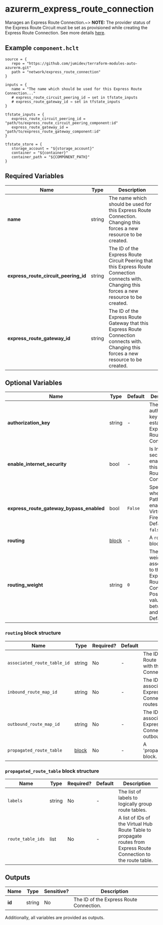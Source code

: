 # azurerm_express_route_connection

Manages an Express Route Connection.~> **NOTE:** The provider status of the Express Route Circuit must be set as provisioned while creating the Express Route Connection. See more details [here](https://docs.microsoft.com/azure/expressroute/expressroute-howto-circuit-portal-resource-manager#send-the-service-key-to-your-connectivity-provider-for-provisioning).

## Example `component.hclt`

```hcl
source = {
   repo = "https://github.com/jumidev/terraform-modules-auto-azurerm.git"   
   path = "network/express_route_connection"   
}

inputs = {
   name = "The name which should be used for this Express Route Connection..."   
   # express_route_circuit_peering_id → set in tfstate_inputs
   # express_route_gateway_id → set in tfstate_inputs
}

tfstate_inputs = {
   express_route_circuit_peering_id = "path/to/express_route_circuit_peering_component:id"   
   express_route_gateway_id = "path/to/express_route_gateway_component:id"   
}

tfstate_store = {
   storage_account = "${storage_account}"   
   container = "${container}"   
   container_path = "${COMPONENT_PATH}"   
}

```

## Required Variables

| Name | Type |  Description |
| ---- | --------- |  ----------- |
| **name** | string |  The name which should be used for this Express Route Connection. Changing this forces a new resource to be created. | 
| **express_route_circuit_peering_id** | string |  The ID of the Express Route Circuit Peering that this Express Route Connection connects with. Changing this forces a new resource to be created. | 
| **express_route_gateway_id** | string |  The ID of the Express Route Gateway that this Express Route Connection connects with. Changing this forces a new resource to be created. | 

## Optional Variables

| Name | Type |  Default  |  Description |
| ---- | --------- |  ----------- | ----------- |
| **authorization_key** | string |  -  |  The authorization key to establish the Express Route Connection. | 
| **enable_internet_security** | bool |  -  |  Is Internet security enabled for this Express Route Connection? | 
| **express_route_gateway_bypass_enabled** | bool |  `False`  |  Specified whether Fast Path is enabled for Virtual Wan Firewall Hub. Defaults to `false`. | 
| **routing** | [block](#routing-block-structure) |  -  |  A `routing` block. | 
| **routing_weight** | string |  `0`  |  The routing weight associated to the Express Route Connection. Possible value is between `0` and `32000`. Defaults to `0`. | 

### `routing` block structure

| Name | Type | Required? | Default | Description |
| ---- | ---- | --------- | ------- | ----------- |
| `associated_route_table_id` | string | No | - | The ID of the Virtual Hub Route Table associated with this Express Route Connection. |
| `inbound_route_map_id` | string | No | - | The ID of the Route Map associated with this Express Route Connection for inbound routes. |
| `outbound_route_map_id` | string | No | - | The ID of the Route Map associated with this Express Route Connection for outbound routes. |
| `propagated_route_table` | [block](#propagated_route_table-block-structure) | No | - | A 'propagated_route_table' block. |

### `propagated_route_table` block structure

| Name | Type | Required? | Default | Description |
| ---- | ---- | --------- | ------- | ----------- |
| `labels` | string | No | - | The list of labels to logically group route tables. |
| `route_table_ids` | list | No | - | A list of IDs of the Virtual Hub Route Table to propagate routes from Express Route Connection to the route table. |



## Outputs

| Name | Type | Sensitive? | Description |
| ---- | ---- | --------- | --------- |
| **id** | string | No  | The ID of the Express Route Connection. | 

Additionally, all variables are provided as outputs.
